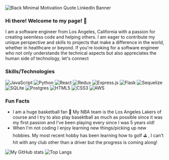![Black Minimal Motivation Quote LinkedIn Banner](https://github.com/andrew-khai/andrew-khai/assets/127797007/1cc43b1c-e301-47df-94b9-5a5e42cec428)


### Hi there! Welcome to my page! 👋

I am a software engineer from Los Angeles, California with a passion for creating seemless code and helping others. I am eager to contribute my unique perspective and skills to projects that make a difference in the world, whether in healthcare or beyond. If you're looking for a software engineer who not only understands the technical aspects but also appreciates the human side of technology, let's connect

<!--
**andrew-khai/andrew-khai** is a ✨ _special_ ✨ repository because its `README.md` (this file) appears on your GitHub profile.

Here are some ideas to get you started:

- 🔭 I’m currently working on ...
- 🌱 I’m currently learning ...
- 👯 I’m looking to collaborate on ...
- 🤔 I’m looking for help with ...
- 💬 Ask me about ...
- 📫 How to reach me: ...
- 😄 Pronouns: ...
- ⚡ Fun fact: ...
-->
### Skills/Technologies
![JavaScript](https://img.shields.io/badge/javascript-%23323330.svg?style=for-the-badge&logo=javascript&logoColor=%23F7DF1E)
![Python](https://img.shields.io/badge/python-3670A0?style=for-the-badge&logo=python&logoColor=ffdd54)
![React](https://img.shields.io/badge/react-%2320232a.svg?style=for-the-badge&logo=react&logoColor=%2361DAFB)
![Redux](https://img.shields.io/badge/redux-%23593d88.svg?style=for-the-badge&logo=redux&logoColor=white)
![Express.js](https://img.shields.io/badge/express.js-%23404d59.svg?style=for-the-badge&logo=express&logoColor=%2361DAFB)
![Flask](https://img.shields.io/badge/flask-%23000.svg?style=for-the-badge&logo=flask&logoColor=white)
![Sequelize](https://img.shields.io/badge/Sequelize-52B0E7?style=for-the-badge&logo=Sequelize&logoColor=white)
![SQLite](https://img.shields.io/badge/sqlite-%2307405e.svg?style=for-the-badge&logo=sqlite&logoColor=white)
![Postgres](https://img.shields.io/badge/postgres-%23316192.svg?style=for-the-badge&logo=postgresql&logoColor=white)
![HTML5](https://img.shields.io/badge/html5-%23E34F26.svg?style=for-the-badge&logo=html5&logoColor=white)
![CSS3](https://img.shields.io/badge/css3-%231572B6.svg?style=for-the-badge&logo=css3&logoColor=white)
![AWS](https://img.shields.io/badge/AWS-%23FF9900.svg?style=for-the-badge&logo=amazon-aws&logoColor=white)

### Fun Facts
* I am a huge basketball fan 🏀 My NBA team is the Los Angeles Lakers of course and I try to also play basektball as much as possible since it was my first passion and I've been playing every since I was 5 years old!
* When I'm not coding I enjoy learning new things/picking up new hobbies. My most recent hobby has been learning how to golf ⛳️ , I can't hit with any club other than a driver but the progress is coming along!


![My GitHub stats](https://github-readme-stats.vercel.app/api?username=andrew-khai&show_icons=true&theme=tokyonight)
![Top Langs](https://github-readme-stats.vercel.app/api/top-langs/?username=andrew-khai&hide_progress=true)

